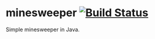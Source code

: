 # minesweeper [![Build Status](https://travis-ci.com/m2rtk/minesweeper.svg?branch=master)](https://travis-ci.com/m2rtk/minesweeper)

Simple minesweeper in Java.
